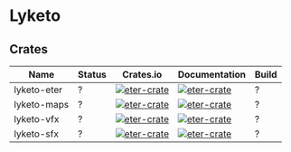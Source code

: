 <!-- CRATES -->
[lyketo:eter-badge]: https://img.shields.io/crates/v/lyketo-eter.svg
[lyketo:eter-crate]: https://crates.io/crates/lyketo-eter
[lyketo:eter-docs]: https://docs.rs/lyketo-eter/badge.svg

[lyketo:maps-badge]: https://img.shields.io/crates/v/lyketo-maps.svg
[lyketo:maps-crate]: https://crates.io/crates/lyketo-maps
[lyketo:maps-docs]: https://docs.rs/lyketo-maps/badge.svg

[lyketo:vfx-badge]: https://img.shields.io/crates/v/lyketo-vfx.svg
[lyketo:vfx-crate]: https://crates.io/crates/lyketo-vfx
[lyketo:vfx-docs]: https://docs.rs/lyketo-vfx/badge.svg

[lyketo:sfx-badge]: https://img.shields.io/crates/v/lyketo-sfx.svg
[lyketo:sfx-crate]: https://crates.io/crates/lyketo-sfx
[lyketo:sfx-docs]: https://docs.rs/lyketo-sfx/badge.svg

# Lyketo


## Crates

| Name        | Status | Crates.io                                             | Documentation                                       | Build |
|-------------|--------|-------------------------------------------------------|-----------------------------------------------------|-------|
| lyketo-eter | ?      | [![eter-crate][lyketo:eter-badge]][lyketo:eter-crate] | [![eter-crate][lyketo:eter-docs]][lyketo:eter-docs] | ?     |
| lyketo-maps | ?      | [![eter-crate][lyketo:maps-badge]][lyketo:maps-crate] | [![eter-crate][lyketo:maps-docs]][lyketo:maps-docs] | ?     |
| lyketo-vfx  | ?      | [![eter-crate][lyketo:vfx-badge]][lyketo:vfx-crate]   | [![eter-crate][lyketo:vfx-docs]][lyketo:vfx-docs]   | ?     |
| lyketo-sfx  | ?      | [![eter-crate][lyketo:sfx-badge]][lyketo:sfx-crate]   | [![eter-crate][lyketo:sfx-docs]][lyketo:sfx-docs]   | ?     |


